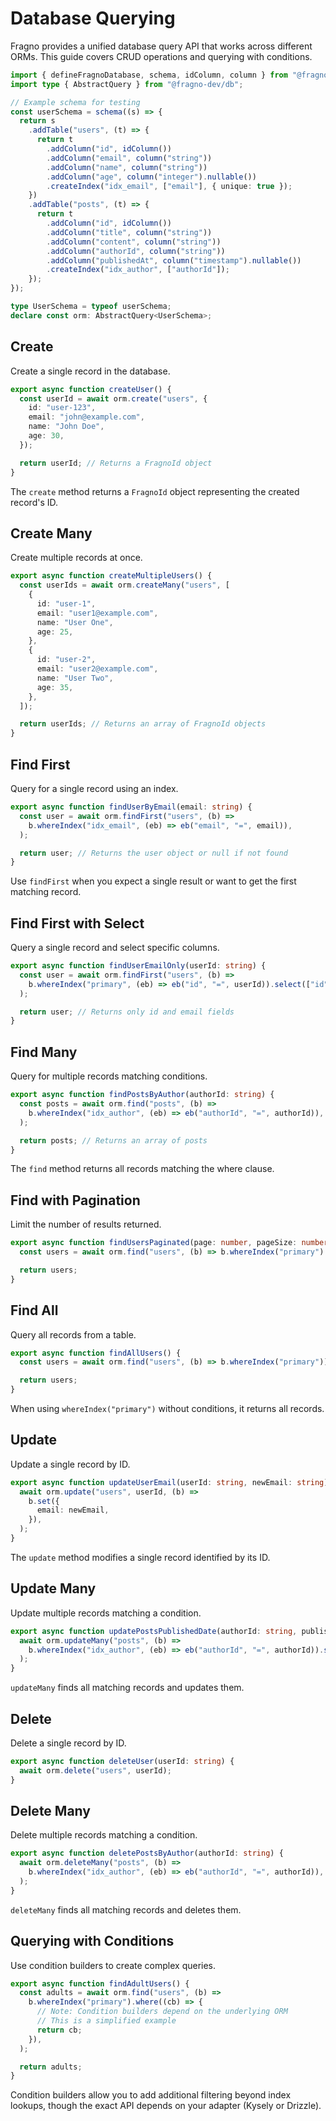 # Database Querying

Fragno provides a unified database query API that works across different ORMs. This guide covers
CRUD operations and querying with conditions.

```typescript @fragno-imports
import { defineFragnoDatabase, schema, idColumn, column } from "@fragno-dev/db";
import type { AbstractQuery } from "@fragno-dev/db";
```

```typescript @fragno-init
// Example schema for testing
const userSchema = schema((s) => {
  return s
    .addTable("users", (t) => {
      return t
        .addColumn("id", idColumn())
        .addColumn("email", column("string"))
        .addColumn("name", column("string"))
        .addColumn("age", column("integer").nullable())
        .createIndex("idx_email", ["email"], { unique: true });
    })
    .addTable("posts", (t) => {
      return t
        .addColumn("id", idColumn())
        .addColumn("title", column("string"))
        .addColumn("content", column("string"))
        .addColumn("authorId", column("string"))
        .addColumn("publishedAt", column("timestamp").nullable())
        .createIndex("idx_author", ["authorId"]);
    });
});

type UserSchema = typeof userSchema;
declare const orm: AbstractQuery<UserSchema>;
```

## Create

Create a single record in the database.

```typescript
export async function createUser() {
  const userId = await orm.create("users", {
    id: "user-123",
    email: "john@example.com",
    name: "John Doe",
    age: 30,
  });

  return userId; // Returns a FragnoId object
}
```

The `create` method returns a `FragnoId` object representing the created record's ID.

## Create Many

Create multiple records at once.

```typescript
export async function createMultipleUsers() {
  const userIds = await orm.createMany("users", [
    {
      id: "user-1",
      email: "user1@example.com",
      name: "User One",
      age: 25,
    },
    {
      id: "user-2",
      email: "user2@example.com",
      name: "User Two",
      age: 35,
    },
  ]);

  return userIds; // Returns an array of FragnoId objects
}
```

## Find First

Query for a single record using an index.

```typescript
export async function findUserByEmail(email: string) {
  const user = await orm.findFirst("users", (b) =>
    b.whereIndex("idx_email", (eb) => eb("email", "=", email)),
  );

  return user; // Returns the user object or null if not found
}
```

Use `findFirst` when you expect a single result or want to get the first matching record.

## Find First with Select

Query a single record and select specific columns.

```typescript
export async function findUserEmailOnly(userId: string) {
  const user = await orm.findFirst("users", (b) =>
    b.whereIndex("primary", (eb) => eb("id", "=", userId)).select(["id", "email"]),
  );

  return user; // Returns only id and email fields
}
```

## Find Many

Query for multiple records matching conditions.

```typescript
export async function findPostsByAuthor(authorId: string) {
  const posts = await orm.find("posts", (b) =>
    b.whereIndex("idx_author", (eb) => eb("authorId", "=", authorId)),
  );

  return posts; // Returns an array of posts
}
```

The `find` method returns all records matching the where clause.

## Find with Pagination

Limit the number of results returned.

```typescript
export async function findUsersPaginated(page: number, pageSize: number) {
  const users = await orm.find("users", (b) => b.whereIndex("primary").pageSize(pageSize));

  return users;
}
```

## Find All

Query all records from a table.

```typescript
export async function findAllUsers() {
  const users = await orm.find("users", (b) => b.whereIndex("primary"));

  return users;
}
```

When using `whereIndex("primary")` without conditions, it returns all records.

## Update

Update a single record by ID.

```typescript
export async function updateUserEmail(userId: string, newEmail: string) {
  await orm.update("users", userId, (b) =>
    b.set({
      email: newEmail,
    }),
  );
}
```

The `update` method modifies a single record identified by its ID.

## Update Many

Update multiple records matching a condition.

```typescript
export async function updatePostsPublishedDate(authorId: string, publishedAt: Date) {
  await orm.updateMany("posts", (b) =>
    b.whereIndex("idx_author", (eb) => eb("authorId", "=", authorId)).set({ publishedAt }),
  );
}
```

`updateMany` finds all matching records and updates them.

## Delete

Delete a single record by ID.

```typescript
export async function deleteUser(userId: string) {
  await orm.delete("users", userId);
}
```

## Delete Many

Delete multiple records matching a condition.

```typescript
export async function deletePostsByAuthor(authorId: string) {
  await orm.deleteMany("posts", (b) =>
    b.whereIndex("idx_author", (eb) => eb("authorId", "=", authorId)),
  );
}
```

`deleteMany` finds all matching records and deletes them.

## Querying with Conditions

Use condition builders to create complex queries.

```typescript
export async function findAdultUsers() {
  const adults = await orm.find("users", (b) =>
    b.whereIndex("primary").where((cb) => {
      // Note: Condition builders depend on the underlying ORM
      // This is a simplified example
      return cb;
    }),
  );

  return adults;
}
```

Condition builders allow you to add additional filtering beyond index lookups, though the exact API
depends on your adapter (Kysely or Drizzle).
